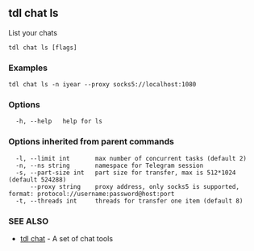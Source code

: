 ## tdl chat ls

List your chats

```
tdl chat ls [flags]
```

### Examples

```
tdl chat ls -n iyear --proxy socks5://localhost:1080
```

### Options

```
  -h, --help   help for ls
```

### Options inherited from parent commands

```
  -l, --limit int       max number of concurrent tasks (default 2)
  -n, --ns string       namespace for Telegram session
  -s, --part-size int   part size for transfer, max is 512*1024 (default 524288)
      --proxy string    proxy address, only socks5 is supported, format: protocol://username:password@host:port
  -t, --threads int     threads for transfer one item (default 8)
```

### SEE ALSO

* [tdl chat](tdl_chat.md)	 - A set of chat tools

